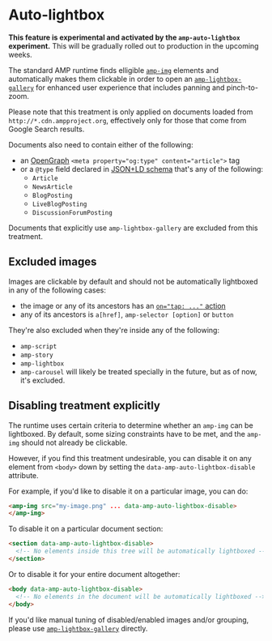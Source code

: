 # Auto-lightbox

**This feature is experimental and activated by the `amp-auto-lightbox` experiment.**
This will be gradually rolled out to production in the upcoming weeks.

The standard AMP runtime finds elligible [`amp-img`](https://amp.dev/documentation/components/amp-img)
elements and automatically makes them clickable in order to open an [`amp-lightbox-gallery`](https://amp.dev/documentation/components/amp-lightbox-gallery)
for enhanced user experience that includes panning and pinch-to-zoom.

Please note that this treatment is only applied on documents loaded from `http://*.cdn.ampproject.org`,
effectively only for those that come from Google Search results. 

Documents also need to contain either of the following:

- an [OpenGraph](http://ogp.me/) `<meta property="og:type" content="article">` tag
- or a `@type` field declared in [JSON+LD schema](https://amp.dev/documentation/guides-and-tutorials/optimize-and-measure/discovery#use-schema.org-for-most-search-engines)
  that's any of the following:
  - `Article`
  - `NewsArticle`
  - `BlogPosting`
  - `LiveBlogPosting`
  - `DiscussionForumPosting`
  
Documents that explicitly use `amp-lightbox-gallery` are excluded from this treatment.

## Excluded images

Images are clickable by default and should not be automatically lightboxed in any of the following cases:

- the image or any of its ancestors has an [`on="tap: ..."` action](./amp-actions-and-events.md)
- any of its ancestors is `a[href]`, `amp-selector [option]` or `button`

They're also excluded when they're inside any of the following:

- `amp-script`
- `amp-story`
- `amp-lightbox`
- `amp-carousel` will likely be treated specially in the future, but as of now, it's excluded.

## Disabling treatment explicitly

The runtime uses certain criteria to determine whether an `amp-img` can be lightboxed. By default, some
sizing constraints have to be met, and the `amp-img` should not already be clickable.

However, if you find this treatment undesirable, you can disable it on any element from `<body>` down by setting
the `data-amp-auto-lightbox-disable` attribute.

For example, if you'd like to disable it on a particular image, you can do:

```html
<amp-img src="my-image.png" ... data-amp-auto-lightbox-disable>
</amp-img>
```

To disable it on a particular document section:

```html
<section data-amp-auto-lightbox-disable>
  <!-- No elements inside this tree will be automatically lightboxed -->
</section>
```

Or to disable it for your entire document altogether:

```html
<body data-amp-auto-lightbox-disable>
  <!-- No elements in the document will be automatically lightboxed -->
</body>
```

If you'd like manual tuning of disabled/enabled images and/or grouping, please use
[`amp-lightbox-gallery`](https://amp.dev/documentation/components/amp-lightbox-gallery)
directly.
